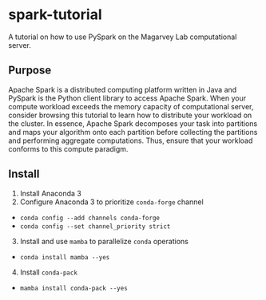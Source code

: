 # spark-tutorial

A tutorial on how to use PySpark on the Magarvey Lab computational server.

## Purpose

Apache Spark is a distributed computing platform written in Java and PySpark is the Python client library to access Apache Spark.
When your compute workload exceeds the memory capacity of computational server, consider browsing this tutorial to learn how to distribute your workload on the cluster.
In essence, Apache Spark decomposes your task into partitions and maps your algorithm onto each partition before collecting the partitions and performing aggregate computations.
Thus, ensure that your workload conforms to this compute paradigm.

## Install

1. Install Anaconda 3
2. Configure Anaconda 3 to prioritize `conda-forge` channel
  * `conda config --add channels conda-forge`
  * `conda config --set channel_priority strict`
3. Install and use `mamba` to parallelize `conda` operations
  * `conda install mamba --yes`
4. Install `conda-pack`
  * `mamba install conda-pack --yes`
